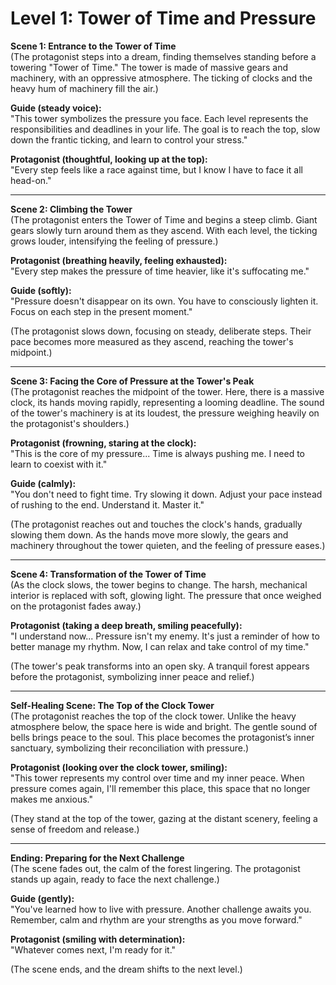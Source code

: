 # Level 1: Tower of Time and Pressure

**Scene 1: Entrance to the Tower of Time**  
(The protagonist steps into a dream, finding themselves standing before a towering "Tower of Time." The tower is made of massive gears and machinery, with an oppressive atmosphere. The ticking of clocks and the heavy hum of machinery fill the air.)

**Guide (steady voice):**  
"This tower symbolizes the pressure you face. Each level represents the responsibilities and deadlines in your life. The goal is to reach the top, slow down the frantic ticking, and learn to control your stress."

**Protagonist (thoughtful, looking up at the top):**  
"Every step feels like a race against time, but I know I have to face it all head-on."

---

**Scene 2: Climbing the Tower**  
(The protagonist enters the Tower of Time and begins a steep climb. Giant gears slowly turn around them as they ascend. With each level, the ticking grows louder, intensifying the feeling of pressure.)

**Protagonist (breathing heavily, feeling exhausted):**  
"Every step makes the pressure of time heavier, like it's suffocating me."

**Guide (softly):**  
"Pressure doesn't disappear on its own. You have to consciously lighten it. Focus on each step in the present moment."

(The protagonist slows down, focusing on steady, deliberate steps. Their pace becomes more measured as they ascend, reaching the tower's midpoint.)

---

**Scene 3: Facing the Core of Pressure at the Tower's Peak**  
(The protagonist reaches the midpoint of the tower. Here, there is a massive clock, its hands moving rapidly, representing a looming deadline. The sound of the tower's machinery is at its loudest, the pressure weighing heavily on the protagonist's shoulders.)

**Protagonist (frowning, staring at the clock):**  
"This is the core of my pressure... Time is always pushing me. I need to learn to coexist with it."

**Guide (calmly):**  
"You don't need to fight time. Try slowing it down. Adjust your pace instead of rushing to the end. Understand it. Master it."

(The protagonist reaches out and touches the clock's hands, gradually slowing them down. As the hands move more slowly, the gears and machinery throughout the tower quieten, and the feeling of pressure eases.)

---

**Scene 4: Transformation of the Tower of Time**  
(As the clock slows, the tower begins to change. The harsh, mechanical interior is replaced with soft, glowing light. The pressure that once weighed on the protagonist fades away.)

**Protagonist (taking a deep breath, smiling peacefully):**  
"I understand now... Pressure isn't my enemy. It's just a reminder of how to better manage my rhythm. Now, I can relax and take control of my time."

(The tower's peak transforms into an open sky. A tranquil forest appears before the protagonist, symbolizing inner peace and relief.)

---

**Self-Healing Scene: The Top of the Clock Tower**  
(The protagonist reaches the top of the clock tower. Unlike the heavy atmosphere below, the space here is wide and bright. The gentle sound of bells brings peace to the soul. This place becomes the protagonist’s inner sanctuary, symbolizing their reconciliation with pressure.)

**Protagonist (looking over the clock tower, smiling):**  
"This tower represents my control over time and my inner peace. When pressure comes again, I'll remember this place, this space that no longer makes me anxious."

(They stand at the top of the tower, gazing at the distant scenery, feeling a sense of freedom and release.)

---

**Ending: Preparing for the Next Challenge**  
(The scene fades out, the calm of the forest lingering. The protagonist stands up again, ready to face the next challenge.)

**Guide (gently):**  
"You've learned how to live with pressure. Another challenge awaits you. Remember, calm and rhythm are your strengths as you move forward."

**Protagonist (smiling with determination):**  
"Whatever comes next, I'm ready for it."

(The scene ends, and the dream shifts to the next level.)
